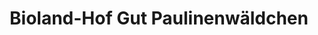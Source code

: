 ---
title: "Bioland-Hof Gut Paulinenwäldchen"
url: /aachen/bioland-hof-gut-paulinenwaeldchen/
shop: Hofladen
---